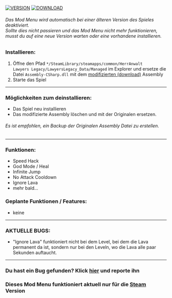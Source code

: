 [![VERSION](https://img.shields.io/badge/Version-0.21-red?style=for-the-badge)](https://github.com/mopsfl/unity-game-cheats/blob/main/HerrAnwalt%20Lawyers%20Legacy/Mod%20Menu/)
[![DOWNLOAD](https://img.shields.io/badge/Download-green?style=for-the-badge)](https://github.com/mopsfl/dnSpy-codes/raw/main/HerrAnwalt%20Lawyers%20Legacy/Mod%20Menu/Assembly-CSharp.dll)
###### Das Mod Menu wird automatisch bei einer älteren Version des Spieles deaktiviert. <br> Sollte dies nicht passieren und das Mod Menu nicht mehr funktionieren, musst du auf eine neue Version warten oder eine vorhandene installieren.

### Installieren:
1. Öffne den Pfad <code>*/SteamLibrary/steamapps/common/HerrAnwalt Lawyers Legacy/LawyersLegacy_Data/Managed</code> im Explorer und ersetze die Datei <code>Assembly-CSharp.dll</code> mit dem [modifizierten (download)](https://github.com/mopsfl/dnSpy-codes/raw/main/HerrAnwalt%20Lawyers%20Legacy/Mod%20Menu/Assembly-CSharp.dll) Assembly 
2. Starte das Spiel

_________

### Möglichkeiten zum deinstallieren:
- Das Spiel neu installieren
- Das modifizierte Assembly löschen und mit der Originalen ersetzen.
###### Es ist empfohlen, ein Backup der Originalen Assembly Datei zu erstellen.
_________

### Funktionen:
- Speed Hack
- God Mode / Heal
- Infinite Jump
- No Attack Cooldown
- Ignore Lava
- mehr bald...

### Geplante Funktionen / Features:
- keine

_____________

### AKTUELLE BUGS:
- "Ignore Lava" funktioniert nicht bei dem Level, bei dem die Lava permanent da ist, sondern nur bei den Leveln, wo die Lava alle paar Sekunden auftaucht.
_____________

### Du hast ein Bug gefunden? Klick [hier](https://github.com/mopsfl/unity-game-cheats/issues/new/choose) und reporte ihn
### Dieses Mod Menu funktioniert aktuell nur für die [Steam](https://steamcommunity.com/app/2179290) Version
